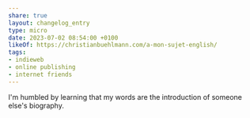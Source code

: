 ```yaml
---
share: true
layout: changelog_entry
type: micro
date: 2023-07-02 08:54:00 +0100
likeOf: https://christianbuehlmann.com/a-mon-sujet-english/
tags:
- indieweb
- online publishing
- internet friends
---
```

I'm humbled by learning that my words are the introduction of someone else's biography.
